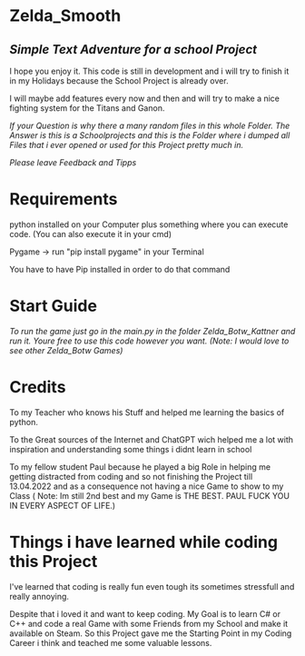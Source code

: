 # Zelda_Smooth

## *Simple Text Adventure for a school Project*

I hope you enjoy it. This code is still in development and i will try to finish it in my Holidays because the School Project is already over.

I will maybe add features every now and then and will try to make a nice fighting system for the Titans and Ganon.

*If your Question is why there a many random files in this whole Folder. The Answer is this is a Schoolprojects and this is the Folder where i dumped all Files that i ever opened or used for this Project pretty much in.*

*Please leave Feedback and Tipps*

# Requirements
python installed on your Computer plus something where you can execute code. (You can also execute it in your cmd)

Pygame -> run "pip install pygame" in your Terminal

You have to have Pip installed in order to do that command

# Start Guide

*To run the game just go in the main.py in the folder Zelda_Botw_Kattner and run it.
Youre free to use this code however you want. (Note: I would love to see other Zelda_Botw Games)*

# Credits

To my Teacher who knows his Stuff and helped me learning the basics of python.

To the Great sources of the Internet and ChatGPT wich helped me a lot with inspiration and understanding some things i didnt learn in school

To my fellow student Paul because he played a big Role in helping me getting distracted from coding and so not finishing the Project till 13.04.2022 and as a consequence not having a nice Game to show to my Class ( Note: Im still 2nd best and my Game is THE BEST. PAUL FUCK YOU IN EVERY ASPECT OF LIFE.)

# Things i have learned while coding this Project

I've learned that coding is really fun even tough its sometimes stressfull and really annoying.

Despite that i loved it and want to keep coding. My Goal is to learn C# or C++ and code a real Game with some Friends from my School and make it available on Steam. So this Project gave me the Starting Point in my Coding Career i think and teached me some valuable lessons.
